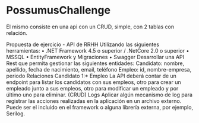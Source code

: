 # PossumusChallenge
El mismo consiste en una api con un CRUD, simple, con 2 tablas con relación.

Propuesta de ejercicio - API de RRHH
Utilizando las siguientes herramientas:
• .NET Framework 4.5 o superior / .NetCore 2.0 o superior
• MSSQL
• EntityFramework y Migraciones
• Swagger
Desarrollar una API Rest que permita gestionar las siguientes entidades:
Candidato: nombre, apellido, fecha de nacimiento, email, teléfono
Empleo: id, nombre-empresa, periodo
Relaciones
Candidato 1:* Empleo
La API deberá contar de un endpoint para listar los candidatos con sus empleos, otro para crear un empleado
junto a sus empleos, otro para modificar un empleado y por último uno para eliminar. (CRUD)
Logs
Aplicar algún mecanismo de log para registrar las acciones realizadas en la aplicación en un archivo externo.
Puede ser el incluido en el framework o alguna librería externa, por ejemplo, Serilog.
